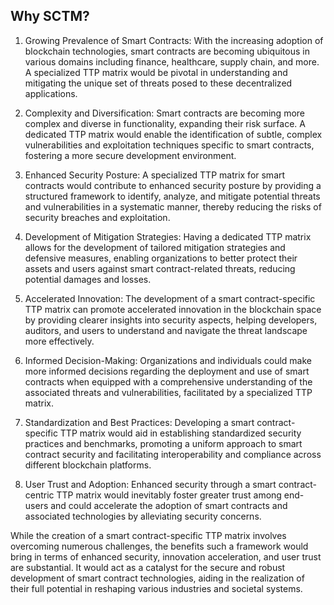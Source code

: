 ## Why SCTM?

1. Growing Prevalence of Smart Contracts:
With the increasing adoption of blockchain technologies, smart contracts are becoming ubiquitous in various domains including finance, healthcare, supply chain, and more. A specialized TTP matrix would be pivotal in understanding and mitigating the unique set of threats posed to these decentralized applications.

2. Complexity and Diversification:
Smart contracts are becoming more complex and diverse in functionality, expanding their risk surface. A dedicated TTP matrix would enable the identification of subtle, complex vulnerabilities and exploitation techniques specific to smart contracts, fostering a more secure development environment.

3. Enhanced Security Posture:
A specialized TTP matrix for smart contracts would contribute to enhanced security posture by providing a structured framework to identify, analyze, and mitigate potential threats and vulnerabilities in a systematic manner, thereby reducing the risks of security breaches and exploitation.

4. Development of Mitigation Strategies:
Having a dedicated TTP matrix allows for the development of tailored mitigation strategies and defensive measures, enabling organizations to better protect their assets and users against smart contract-related threats, reducing potential damages and losses.

5. Accelerated Innovation:
The development of a smart contract-specific TTP matrix can promote accelerated innovation in the blockchain space by providing clearer insights into security aspects, helping developers, auditors, and users to understand and navigate the threat landscape more effectively.

6. Informed Decision-Making:
Organizations and individuals could make more informed decisions regarding the deployment and use of smart contracts when equipped with a comprehensive understanding of the associated threats and vulnerabilities, facilitated by a specialized TTP matrix.

7. Standardization and Best Practices:
Developing a smart contract-specific TTP matrix would aid in establishing standardized security practices and benchmarks, promoting a uniform approach to smart contract security and facilitating interoperability and compliance across different blockchain platforms.

8. User Trust and Adoption:
Enhanced security through a smart contract-centric TTP matrix would inevitably foster greater trust among end-users and could accelerate the adoption of smart contracts and associated technologies by alleviating security concerns.

While the creation of a smart contract-specific TTP matrix involves overcoming numerous challenges, the benefits such a framework would bring in terms of enhanced security, innovation acceleration, and user trust are substantial. It would act as a catalyst for the secure and robust development of smart contract technologies, aiding in the realization of their full potential in reshaping various industries and societal systems.